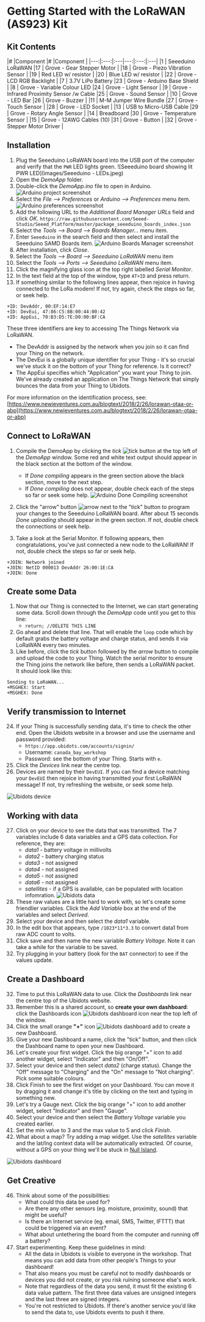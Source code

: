 Getting Started with the LoRaWAN (AS923) Kit
====================================

Kit Contents
------------

|# |Component |# |Component |
|---:|:---:|:---|---:|:---:|:---|
|1 | Seeeduino LoRaWAN |17 | Grove - Gear Stepper Motor |
|18 | Grove - Piezo Vibration Sensor |
|19 | Red LED w/ resistor |
|20 | Blue LED w/ resistor |
|22 | Grove - LCD RGB Backlight |
|7 | 3.7V LiPo Battery |23 | Grove - Arduino Base Shield |
|8 | Grove - Variable Colour LED |24 | Grove - Light Sensor |
|9 | Grove - Infrared Proximity Sensor /w Cable |25 | Grove - Sound Sensor |
|10 | Grove - LED Bar |26 | Grove - Buzzer |
|11 | M-M Jumper Wire Bundle |27 | Grove - Touch Sensor |
|28 | Grove - LED Socket |
|13 | USB to Micro-USB Cable |29 | Grove - Rotary Angle Sensor |
|14 | Breadboard |30 | Grove - Temperature Sensor |
|15 | Grove - 12AWG Cables (10) |31 | Grove - Button |
|32 | Grove - Stepper Motor Driver |



Installation
------------

1. Plug the Seeeduino LoRaWAN board into the USB port of the computer and verify that the `PWR` LED lights green.
![Seeeduino board showing lit PWR LED](images/Seeeduino - LEDs.jpeg)
2. Open the _DemoApp_ folder.
3. Double-click the _DemoApp.ino_ file to open in Arduino.
![Arduino project screenshot](images/Arduino_project_screenshot.png)
7. Select the _File --> Preferences_ or _Arduino --> Preferences_ menu item.
![Arduino preferences screenshot](images/Arduino_preferences_screenshot.png)
8. Add the following URL to the _Additional Board Manager URLs_ field and click _OK_.
`https://raw.githubusercontent.com/Seeed-Studio/Seeed_Platform/master/package_seeeduino_boards_index.json`
9. Select the _Tools --> Board --> Boards Manager..._ menu item.
10. Enter `Seeeduino` in the search field and then select and install the Seeeduino SAMD Boards item.
![Arduino Boards Manager screenshot](images/Arduino_boards_manager_screenshot.png)
11. After installation, click _Close_.
12. Select the _Tools --> Board --> Seeeduino LoRaWAN_ menu item
13. Select the _Tools --> Ports --> Seeeduino LoRaWAN_ menu item.
14. Click the magnifying glass icon at the top right labelled _Serial Monitor_.
16. In the text field at the top of the window, type `AT+ID` and press return.
17. If something similar to the following lines appear, then rejoice in having connected to the LoRa modem! If not, try again, check the steps so far, or seek help.

```
+ID: DevAddr, 00:EF:14:E7
+ID: DevEui, 47:86:C5:8B:00:44:00:42
+ID: AppEui, 70:B3:D5:7E:D0:00:BF:CA
```

These three identifiers are key to accessing The Things Network via LoRaWAN.

 * The DevAddr is assigned by the network when you join so it can find your Thing on the network.
 * The DevEui is a globally unique identifier for your Thing - it's so crucial we've stuck it on the bottom of your Thing for reference. Is it correct?
 * The AppEui specifies which "Application" you want your Thing to join. We've already created an application on The Things Network that simply bounces the data from your Thing to Ubidots.

For more information on the identification process, see: [https://www.newieventures.com.au/blogtext/2018/2/26/lorawan-otaa-or-abp](https://www.newieventures.com.au/blogtext/2018/2/26/lorawan-otaa-or-abp)

Connect to LoRaWAN
------------------

1. Compile the DemoApp by clicking the _tick_ ![tick](images/Arduino_tick_screenshot.png) button at the top left of the _DemoApp_ window.
Some red and white text output should appear in the black section at the bottom of the window.
	* If _Done compiling_ appears in the green section above the black section, move to the next step.
	* If _Done compiling_ does not appear, double check each of the steps so far or seek some help.
![Arduino Done Compiling screenshot](images/Arduino_done_compiling_screenshot.png)

22. Click the "arrow" button ![arrow](images/Arduino_arrow_screenshot.png) next to the "tick" button to program your changes to the Seeeduino LoRaWAN board. After about 15 seconds _Done uploading_ should appear in the green section. If not, double check the connections or seek help.
23. Take a look at the Serial Monitor. If following appears, then congratulations, you've just connected a new node to the LoRaWAN! If not, double check the steps so far or seek help.

```
+JOIN: Network joined
+JOIN: NetID 000013 DevAddr 26:00:1E:CA
+JOIN: Done
```

Create some Data
----------------
1. Now that our Thing is connected to the Internet, we can start generating some data. Scroll down through the _DemoApp_ code until you get to this line:
	* `return; //DELETE THIS LINE`
1. Go ahead and delete that line. That will enable the `loop` code which by default grabs the battery voltage and charge status, and sends it via LoRaWAN every two minutes.
2. Like before, click the _tick_ button followed by the _arrow_ button to compile and upload the code to your Thing. Watch the serial monitor to ensure the Thing joins the network like before, then sends a LoRaWAN packet. It should look like this:

```
Sending to LoRaWAN...
+MSGHEX: Start
+MSGHEX: Done```

Verify transmission to Internet
-------------------------------

24. If your Thing is successfully sending data, it's time to check the other end. Open the Ubidots website in a browser and use the username and password provided:
	* `https://app.ubidots.com/accounts/signin/`
	* Username: `canada_bay_workshop`
	* Password: see the bottom of your Thing. Starts with `e`.
25. Click the _Devices_ link near the centre top.
26. Devices are named by their `DevEUI`. If you can find a device matching your `DevEUI` then rejoice in having transmitted your first LoRaWAN message! If not, try refreshing the website, or seek some help.

![Ubidots device](images/Ubidots_device.png)

Working with data
-----------------

27. Click on your device to see the data that was transmitted. The 7 variables include 6 data variables and a GPS data collection. For reference, they are:
	* _data1_ - battery voltage in millivolts
	* _data2_ - battery charging status
	* _data3_ - not assigned
	* _data4_ - not assigned
	* _data5_ - not assigned
	* _data6_ - not assigned
	* _satellites_ - if a GPS is available, can be populated with location infomration.
![Ubidots data](images/Ubidots_data.png)
28. These raw values are a little hard to work with, so let's create some friendlier variables. Click the _Add Variable_ box at the end of the variables and select _Derived_.
29. Select your device and then select the _data1_ variable.
30. In the edit box that appears, type `/1023*11*3.3` to convert data1 from raw ADC count to volts.
31. Click save and then name the new variable _Battery Voltage_. Note it can take a while for the variable to be saved.
32. Try plugging in your battery (look for the `BAT` connector) to see if the values update.


Create a Dashboard
------------------

32. Time to put this LoRaWAN data to use. Click the _Dashboards_ link near the centre top of the Ubidots website.
33. Remember this is a shared account, so **create your own dashboard**: click the Dashboards icon ![Ubidots dashboard icon](images/Ubidots_dashboard_icon.png) near the top left of the window.
34. Click the small orange **"+"** icon ![Ubidots dashboard add](images/Ubidots_dashboard_add.png) to create a new Dashboard.
35. Give your new Dashboard a name, click the "tick" button, and then click the Dashboard name to open your new Dashboard.
42. Let's create your first widget. Click the big orange "+" icon to add another widget, select "Indicator" and then "On/Off".
43. Select your device and then select _data2_ (charge status). Change the "Off" message to "Charging" and the "On" message to "Not charging". Pick some suitable colours.
44. Click Finish to see the first widget on your Dashboard. You can move it by dragging it and change it's title by clicking on the text and typing in something new.
43. Let's try a Gauge next. Click the big orange "+" icon to add another widget, select "Indicator" and then "Gauge".
42. Select your device and then select the _Battery Voltage_ variable you created earlier.
43. Set the min value to 3 and the max value to 5 and click _Finish_.
44. What about a map? Try adding a map widget. Use the _satellites_ variable and the lat/lng context data will be automatically extracted. Of course, without a GPS on your thing we'll be stuck in [Null Island](https://en.wikipedia.org/wiki/Null_Island).

![Ubidots dashboard](images/Ubidots_dashboard.png)

Get Creative
------------

46. Think about some of the possibilities:
	* What could this data be used for?
	* Are there any other sensors (eg. moisture, proximity, sound) that might be useful?
	* Is there an Internet service (eg. email, SMS, Twitter, IFTTT) that could be triggered via an event?
	* What about untethering the board from the computer and running off a battery?
47. Start experimenting. Keep these guidelines in mind:
	* All the data in Ubidots is visible to everyone in the workshop. That means you can add data from other people's Things to your dashboard!
	* That also means you must be careful not to modify dashboards or devices you did not create, or you risk ruining someone else's work.
	* Note that regardless of the data you send, it must fit the existing 6 data value pattern. The first three data values are unsigned integers and the last three are signed integers.
	* You're not restricted to Ubidots. If there's another service you'd like to send the data to, use Ubidots events to push it there.
